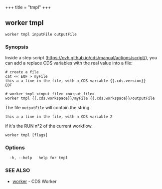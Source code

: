 +++
title = "tmpl"
+++
## worker tmpl

`worker tmpl inputFile outputFile`

### Synopsis



Inside a step script (https://ovh.github.io/cds/manual/actions/script/), you can add a replace CDS variables with the real value into a file:

	# create a file
	cat << EOF > myFile
	this a a line in the file, with a CDS variable {{.cds.version}}
	EOF

	# worker tmpl <input file> <output file>
	worker tmpl {{.cds.workspace}}/myFile {{.cds.workspace}}/outputFile


The file `outputFile` will contain the string:

	this a a line in the file, with a CDS variable 2


if it's the RUN n°2 of the current workflow.
		

```
worker tmpl [flags]
```

### Options

```
  -h, --help   help for tmpl
```

### SEE ALSO

* [worker](/manual/components/worker/worker/)	 - CDS Worker

